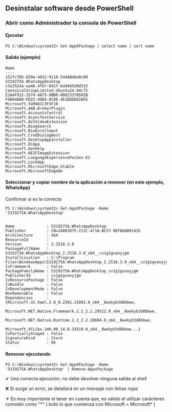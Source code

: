 ## Desinstalar software desde PowerShell

### Abrir como Administrador la consola de PowerShell

#### Ejecutar
~~~
PS C:\Windows\system32> Get-AppXPackage | select name | sort name
~~~

#### Salida (ejemplo)
~~~
Name
----
1527c705-839a-4832-9118-54d4Bd6a0c89
5319275A.WhatsAppDesktop
c5e2524a-ea46-4f67-841f-6a9465d9d515
CanonicalGroupLimited.Ubuntu24.04LTS
E2A4F912-2574-4A75-9BB0-0D023378592B
F46D4000-FD22-4DB4-AC8E-4E1DDDE828FE
Microsoft.549981C3F5F10
Microsoft.AAD.BrokerPlugin
Microsoft.AccountsControl
Microsoft.AsyncTextService
Microsoft.AV1VideoExtension
Microsoft.BingSearch
Microsoft.BioEnrollment
Microsoft.CredDialogHost
Microsoft.DesktopAppInstaller
Microsoft.ECApp
Microsoft.GetHelp
Microsoft.HEIFImageExtension
Microsoft.LanguageExperiencePackes-ES
Microsoft.LockApp
Microsoft.MicrosoftEdge.Stable
Microsoft.MicrosoftEdgeDe
~~~

#### Seleccionar y copiar nombre de la aplicación a remover (en este ejemplo, WhatsApp)
Confirmar si es la correcta
~~~
PS C:\Windows\system32> Get-AppXPackage -Name '5319275A.WhatsAppDesktop'


Name              : 5319275A.WhatsAppDesktop
Publisher         : CN=24803D75-212C-471A-BC57-9EF86AB91435
Architecture      : X64
ResourceId        :
Version           : 2.2518.3.0
PackageFullName   : 5319275A.WhatsAppDesktop_2.2518.3.0_x64__cv1g1gvanyjgm
InstallLocation   : C:\Program Files\WindowsApps\5319275A.WhatsAppDesktop_2.2518.3.0_x64__cv1g1gvanyjgm
IsFramework       : False
PackageFamilyName : 5319275A.WhatsAppDesktop_cv1g1gvanyjgm
PublisherId       : cv1g1gvanyjgm
IsResourcePackage : False
IsBundle          : False
IsDevelopmentMode : False
NonRemovable      : False
Dependencies      : {Microsoft.UI.Xaml.2.8_8.2501.31001.0_x64__8wekyb3d8bbwe,
                    Microsoft.NET.Native.Framework.2.2_2.2.29512.0_x64__8wekyb3d8bbwe,
                    Microsoft.NET.Native.Runtime.2.2_2.2.28604.0_x64__8wekyb3d8bbwe,
                    Microsoft.VCLibs.140.00_14.0.33519.0_x64__8wekyb3d8bbwe...}
IsPartiallyStaged : False
SignatureKind     : Store
Status            : Ok
~~~

#### Remover ejecutando
~~~
PS C:\Windows\system32> Get-AppXPackage -Name '5319275A.WhatsAppDesktop' | Remove-AppxPackage
~~~

✔ Una correcta ejecución, no debe devolver ninguna salida al shell

❌ Si surge un error, se detallará en un mensaje con letras rojas

⚜ Es muy importante el tener en cuenta que, es válido el utilizar carácteres _comodín_ como "\*" ( todo lo que comienza con Microsoft = Microsoft\* )
